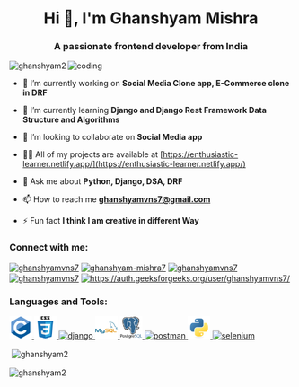 <h1 align="center">Hi 👋, I'm Ghanshyam Mishra</h1>
<h3 align="center">A passionate frontend developer from India</h3>
<img align="right" alt="coding" width="400" src="https://user-images.githubusercontent.com/74038190/212749171-b84692a8-2b04-4e3b-93ca-ac14705da224.gif">
<p align="left"> <img src="https://komarev.com/ghpvc/?username=ghanshyam2&label=Profile%20views&color=0e75b6&style=flat" alt="ghanshyam2" /> </p>

- 🔭 I’m currently working on **Social Media Clone app, E-Commerce clone in DRF**

- 🌱 I’m currently learning **Django and Django Rest Framework Data Structure and Algorithms**

- 👯 I’m looking to collaborate on **Social Media app**

- 👨‍💻 All of my projects are available at [https://enthusiastic-learner.netlify.app/](https://enthusiastic-learner.netlify.app/)

- 💬 Ask me about **Python, Django, DSA, DRF**

- 📫 How to reach me **ghanshyamvns7@gmail.com**

- ⚡ Fun fact **I think I am creative in different Way**

<h3 align="left">Connect with me:</h3>
<p align="left">
<a href="https://twitter.com/ghanshyamvns7" target="blank"><img align="center" src="https://raw.githubusercontent.com/rahuldkjain/github-profile-readme-generator/master/src/images/icons/Social/twitter.svg" alt="ghanshyamvns7" height="30" width="40" /></a>
<a href="https://linkedin.com/in/ghanshyam-mishra7" target="blank"><img align="center" src="https://raw.githubusercontent.com/rahuldkjain/github-profile-readme-generator/master/src/images/icons/Social/linked-in-alt.svg" alt="ghanshyam-mishra7" height="30" width="40" /></a>
<a href="https://www.hackerrank.com/ghanshyamvns7" target="blank"><img align="center" src="https://raw.githubusercontent.com/rahuldkjain/github-profile-readme-generator/master/src/images/icons/Social/hackerrank.svg" alt="ghanshyamvns7" height="30" width="40" /></a>
<a href="https://www.leetcode.com/ghanshyamvns7" target="blank"><img align="center" src="https://raw.githubusercontent.com/rahuldkjain/github-profile-readme-generator/master/src/images/icons/Social/leet-code.svg" alt="ghanshyamvns7" height="30" width="40" /></a>
<a href="https://auth.geeksforgeeks.org/user/https://auth.geeksforgeeks.org/user/ghanshyamvns7/" target="blank"><img align="center" src="https://raw.githubusercontent.com/rahuldkjain/github-profile-readme-generator/master/src/images/icons/Social/geeks-for-geeks.svg" alt="https://auth.geeksforgeeks.org/user/ghanshyamvns7/" height="30" width="40" /></a>
</p>

<h3 align="left">Languages and Tools:</h3>
<p align="left"> <a href="https://www.cprogramming.com/" target="_blank" rel="noreferrer"> <img src="https://raw.githubusercontent.com/devicons/devicon/master/icons/c/c-original.svg" alt="c" width="40" height="40"/> </a> <a href="https://www.w3schools.com/css/" target="_blank" rel="noreferrer"> <img src="https://raw.githubusercontent.com/devicons/devicon/master/icons/css3/css3-original-wordmark.svg" alt="css3" width="40" height="40"/> </a> <a href="https://www.djangoproject.com/" target="_blank" rel="noreferrer"> <img src="https://cdn.worldvectorlogo.com/logos/django.svg" alt="django" width="40" height="40"/> </a> <a href="https://www.mysql.com/" target="_blank" rel="noreferrer"> <img src="https://raw.githubusercontent.com/devicons/devicon/master/icons/mysql/mysql-original-wordmark.svg" alt="mysql" width="40" height="40"/> </a> <a href="https://www.postgresql.org" target="_blank" rel="noreferrer"> <img src="https://raw.githubusercontent.com/devicons/devicon/master/icons/postgresql/postgresql-original-wordmark.svg" alt="postgresql" width="40" height="40"/> </a> <a href="https://postman.com" target="_blank" rel="noreferrer"> <img src="https://www.vectorlogo.zone/logos/getpostman/getpostman-icon.svg" alt="postman" width="40" height="40"/> </a> <a href="https://www.python.org" target="_blank" rel="noreferrer"> <img src="https://raw.githubusercontent.com/devicons/devicon/master/icons/python/python-original.svg" alt="python" width="40" height="40"/> </a> <a href="https://www.selenium.dev" target="_blank" rel="noreferrer"> <img src="https://raw.githubusercontent.com/detain/svg-logos/780f25886640cef088af994181646db2f6b1a3f8/svg/selenium-logo.svg" alt="selenium" width="40" height="40"/> </a> </p>

<p>&nbsp;<img align="center" src="https://github-readme-stats.vercel.app/api?username=ghanshyam2&show_icons=true&locale=en" alt="ghanshyam2" /></p>

<p><img align="center" src="https://github-readme-streak-stats.herokuapp.com/?user=ghanshyam2&" alt="ghanshyam2" /></p>



<!---
ghanshyam2/ghanshyam2 is a ✨ special ✨ repository because its `README.md` (this file) appears on your GitHub profile.
You can click the Preview link to take a look at your changes.
--->
